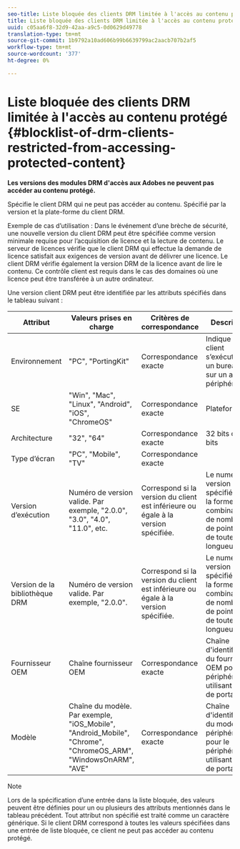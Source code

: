 ```yaml
---
seo-title: Liste bloquée des clients DRM limitée à l'accès au contenu protégé
title: Liste bloquée des clients DRM limitée à l'accès au contenu protégé
uuid: c05aa6f8-32d9-42aa-a9c5-0d0629d49778
translation-type: tm+mt
source-git-commit: 1b9792a10ad606b99b6639799ac2aacb707b2af5
workflow-type: tm+mt
source-wordcount: '377'
ht-degree: 0%

---
```



# Liste bloquée des clients DRM limitée à l&#39;accès au contenu protégé {#blocklist-of-drm-clients-restricted-from-accessing-protected-content}

**Les versions des modules DRM d&#39;accès aux Adobes ne peuvent pas accéder au contenu protégé.**

Spécifie le client DRM qui ne peut pas accéder au contenu. Spécifié par la version et la plate-forme du client DRM.

Exemple de cas d’utilisation : Dans le événement d’une brèche de sécurité, une nouvelle version du client DRM peut être spécifiée comme version minimale requise pour l’acquisition de licence et la lecture de contenu. Le serveur de licences vérifie que le client DRM qui effectue la demande de licence satisfait aux exigences de version avant de délivrer une licence. Le client DRM vérifie également la version DRM de la licence avant de lire le contenu. Ce contrôle client est requis dans le cas des domaines où une licence peut être transférée à un autre ordinateur.

Une version client DRM peut être identifiée par les attributs spécifiés dans le tableau suivant :

| **Attribut** | **Valeurs prises en charge** | **Critères de correspondance** | **Description** |
|---|---|---|---|
| Environnement | &quot;PC&quot;, &quot;PortingKit&quot; | Correspondance exacte | Indique si le client s’exécute sur un bureau ou sur un autre périphérique. |
| SE | &quot;Win&quot;, &quot;Mac&quot;, &quot;Linux&quot;, &quot;Android&quot;, &quot;iOS&quot;, &quot;ChromeOS&quot; | Correspondance exacte | Plateforme |
| Architecture | &quot;32&quot;, &quot;64&quot; | Correspondance exacte | 32 bits ou 64 bits |
| Type d’écran | &quot;PC&quot;, &quot;Mobile&quot;, &quot;TV&quot; | Correspondance exacte |  |
| Version d’exécution | Numéro de version valide. Par exemple, &quot;2.0.0&quot;, &quot;3.0&quot;, &quot;4.0&quot;, &quot;11.0&quot;, etc. | Correspond si la version du client est inférieure ou égale à la version spécifiée. | Le numéro de version est spécifié sous la forme d’une combinaison de nombres et de points (&quot;.&quot;) de toute longueur. |
| Version de la bibliothèque DRM | Numéro de version valide. Par exemple, &quot;2.0.0&quot;. | Correspond si la version du client est inférieure ou égale à la version spécifiée. | Le numéro de version est spécifié sous la forme d’une combinaison de nombres et de points (&quot;.&quot;) de toute longueur. |
| Fournisseur OEM | Chaîne fournisseur OEM | Correspondance exacte | Chaîne d&#39;identification du fournisseur OEM pour le périphérique utilisant le kit de portage. |
| Modèle | Chaîne du modèle. Par exemple, &quot;iOS_Mobile&quot;, &quot;Android_Mobile&quot;, &quot;Chrome&quot;, &quot;ChromeOS_ARM&quot;, &quot;WindowsOnARM&quot;, &quot;AVE&quot; | Correspondance exacte | Chaîne d&#39;identification du modèle de périphérique pour le périphérique utilisant le kit de portage. |

>[!NOTE]
>
>Lors de la spécification d’une entrée dans la liste bloquée, des valeurs peuvent être définies pour un ou plusieurs des attributs mentionnés dans le tableau précédent. Tout attribut non spécifié est traité comme un caractère générique. Si le client DRM correspond à toutes les valeurs spécifiées dans une entrée de liste bloquée, ce client ne peut pas accéder au contenu protégé.

